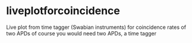 # liveplotforcoincidence
Live plot from time tagger (Swabian instruments) for coincidence rates of two APDs
of course you would need two APDs, a time tagger
